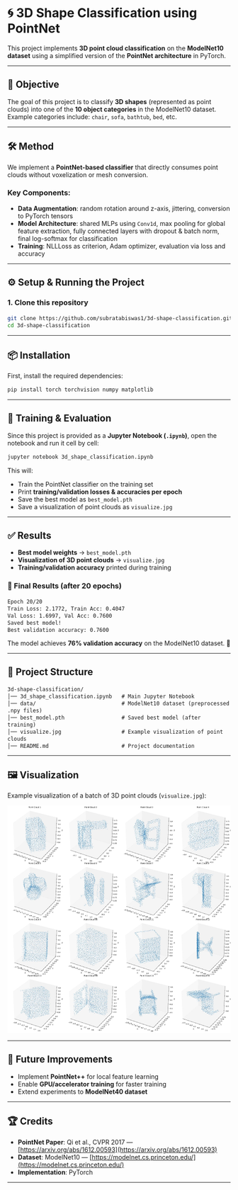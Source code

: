 
# 🌀 3D Shape Classification using PointNet

This project implements **3D point cloud classification** on the **ModelNet10 dataset** using a simplified version of the **PointNet architecture** in PyTorch.  

---

## 🎯 Objective
The goal of this project is to classify **3D shapes** (represented as point clouds) into one of the **10 object categories** in the ModelNet10 dataset.  
Example categories include: `chair`, `sofa`, `bathtub`, `bed`, etc.  

---

## 🛠️ Method
We implement a **PointNet-based classifier** that directly consumes point clouds without voxelization or mesh conversion.  

### Key Components:
- **Data Augmentation**: random rotation around z-axis, jittering, conversion to PyTorch tensors  
- **Model Architecture**: shared MLPs using `Conv1d`, max pooling for global feature extraction, fully connected layers with dropout & batch norm, final log-softmax for classification  
- **Training**: NLLLoss as criterion, Adam optimizer, evaluation via loss and accuracy  

---

## ⚙️ Setup & Running the Project

### 1. Clone this repository
```bash
git clone https://github.com/subratabiswas1/3d-shape-classification.git
cd 3d-shape-classification
````

---

## 📦 Installation

First, install the required dependencies:

```bash
pip install torch torchvision numpy matplotlib
```

---

## 🚀 Training & Evaluation

Since this project is provided as a **Jupyter Notebook (`.ipynb`)**, open the notebook and run it cell by cell:

```bash
jupyter notebook 3d_shape_classification.ipynb
```

This will:

* Train the PointNet classifier on the training set
* Print **training/validation losses & accuracies per epoch**
* Save the best model as `best_model.pth`
* Save a visualization of point clouds as `visualize.jpg`

---

## ✅ Results

* **Best model weights** → `best_model.pth`
* **Visualization of 3D point clouds** → `visualize.jpg`
* **Training/validation accuracy** printed during training

### 📌 Final Results (after 20 epochs)

```
Epoch 20/20
Train Loss: 2.1772, Train Acc: 0.4047
Val Loss: 1.6997, Val Acc: 0.7600
Saved best model!
Best validation accuracy: 0.7600
```

The model achieves **76% validation accuracy** on the ModelNet10 dataset. 🎉

---

## 📂 Project Structure

```
3d-shape-classification/
│── 3d_shape_classification.ipynb   # Main Jupyter Notebook
│── data/                           # ModelNet10 dataset (preprocessed .npy files)
│── best_model.pth                  # Saved best model (after training)
│── visualize.jpg                   # Example visualization of point clouds
│── README.md                       # Project documentation
```

---

## 🖼️ Visualization

Example visualization of a batch of 3D point clouds (`visualize.jpg`):

![Visualization of 3D point clouds](visualize.jpg)

---

## 🌟 Future Improvements

* Implement **PointNet++** for local feature learning
* Enable **GPU/accelerator training** for faster training
* Extend experiments to **ModelNet40 dataset**

---

## 🏆 Credits

* **PointNet Paper**: Qi et al., CVPR 2017 — [https://arxiv.org/abs/1612.00593](https://arxiv.org/abs/1612.00593)
* **Dataset**: ModelNet10 — [https://modelnet.cs.princeton.edu/](https://modelnet.cs.princeton.edu/)
* **Implementation**: PyTorch

---
